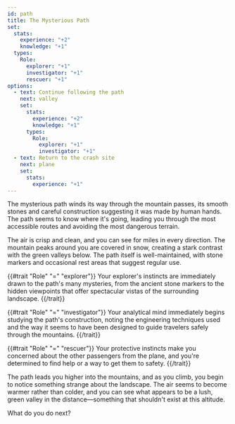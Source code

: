 ```yaml
---
id: path
title: The Mysterious Path
set:
  stats:
    experience: "+2"
    knowledge: "+1"
  types:
    Role:
      explorer: "+1"
      investigator: "+1"
      rescuer: "+1"
options:
  - text: Continue following the path
    next: valley
    set:
      stats:
        experience: "+2"
        knowledge: "+1"
      types:
        Role:
          explorer: "+1"
          investigator: "+1"
  - text: Return to the crash site
    next: plane
    set:
      stats:
        experience: "+1"
---
```


The mysterious path winds its way through the mountain passes, its smooth stones and careful construction suggesting it was made by human hands. The path seems to know where it's going, leading you through the most accessible routes and avoiding the most dangerous terrain.

The air is crisp and clean, and you can see for miles in every direction. The mountain peaks around you are covered in snow, creating a stark contrast with the green valleys below. The path itself is well-maintained, with stone markers and occasional rest areas that suggest regular use.

{{#trait "Role" "=" "explorer"}}
Your explorer's instincts are immediately drawn to the path's many mysteries, from the ancient stone markers to the hidden viewpoints that offer spectacular vistas of the surrounding landscape.
{{/trait}}

{{#trait "Role" "=" "investigator"}}
Your analytical mind immediately begins studying the path's construction, noting the engineering techniques used and the way it seems to have been designed to guide travelers safely through the mountains.
{{/trait}}

{{#trait "Role" "=" "rescuer"}}
Your protective instincts make you concerned about the other passengers from the plane, and you're determined to find help or a way to get them to safety.
{{/trait}}

The path leads you higher into the mountains, and as you climb, you begin to notice something strange about the landscape. The air seems to become warmer rather than colder, and you can see what appears to be a lush, green valley in the distance—something that shouldn't exist at this altitude.

What do you do next? 
